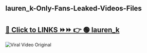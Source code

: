 
 ## lauren_k-Only-Fans-Leaked-Videos-Files

# <h2><a href="https://mediaupload.pro?lauren_k">🔗 Click to LINKS ⏩⏩ 👉 🟢 lauren_k </a></h2>

<a href="https://mediaupload.pro?lauren_k" rel="nofollow" data-target="animated-image.originalLink"><img src="https://i.ibb.co.com/xMMVF88/686577567.gif" alt="Viral Video Original" style="max-width: 100%; display: inline-block;" data-target="animated-image.originalImage"></a>